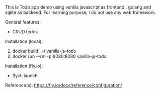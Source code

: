 This is Todo app demo using vanilla javascript as frontend , golang and sqlite as backend. For learning purpose, I do not use any web framework.

General features:

- CRUD todos

Installation (local):

1. docker build . -t vanilla-js-todo
2. docker run --rm -p 8080:8080 vanilla-js-todo

Installation (fly.io):

- flyctl launch

Reference(s):
https://fly.io/docs/reference/configuration/

